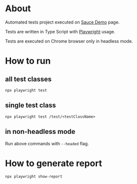 # About
Automated tests project executed on [Sauce Demo](https://www.saucedemo.com/) page.

Tests are written in Type Script with [Playwright](https://playwright.dev/) usage.

Tests are executed on Chrome browser only in headless mode.

# How to run

## all test classes
```
npx playwright test
```
## single test class
```
npx playwright test /test/<testClassName>
```
## in non-headless mode
Run above commands with `--headed` flag.

# How to generate report
```
npx playwright show-report
```